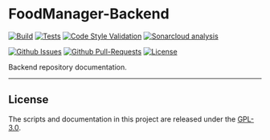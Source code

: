 # FoodManager-Backend

[![Build](https://github.com/ThreeGuysOrg/FoodManager-Backend/actions/workflows/dotnet.yaml/badge.svg)](https://github.com/ThreeGuysOrg/FoodManager-Backend/actions/workflows/dotnet.yaml)
[![Tests](https://github.com/ThreeGuysOrg/FoodManager-Backend/actions/workflows/dotnet-test.yaml/badge.svg)](https://github.com/ThreeGuysOrg/FoodManager-Backend/actions/workflows/dotnet-test.yaml)
[![Code Style Validation](https://github.com/ThreeGuysOrg/FoodManager-Backend/actions/workflows/linter.yaml/badge.svg)](https://github.com/ThreeGuysOrg/FoodManager-Backend/actions/workflows/linter.yaml)
[![Sonarcloud analysis](https://github.com/ThreeGuysOrg/FoodManager-Backend/actions/workflows/sonar.yaml/badge.svg)](https://github.com/ThreeGuysOrg/FoodManager-Backend/actions/workflows/sonar.yaml)

[![Github Issues](https://img.shields.io/github/issues/ThreeGuysOrg/FoodManager-Backend?color=g&label=Issues&logo=github)](https://github.com/ThreeGuysOrg/FoodManager-Backend/issues)
[![Github Pull-Requests](https://img.shields.io/github/issues-pr/ThreeGuysOrg/FoodManager-Backend?color=g&label=Pull%20Requests&logo=github)](https://github.com/ThreeGuysOrg/FoodManager-Backend/pulls)
[![License](https://img.shields.io/github/license/ThreeGuysOrg/FoodManager-Backend?color=blue&label=License&logo=github)](LICENSE)

Backend repository documentation.

---

## License

The scripts and documentation in this project are released under the [GPL-3.0](LICENSE).
